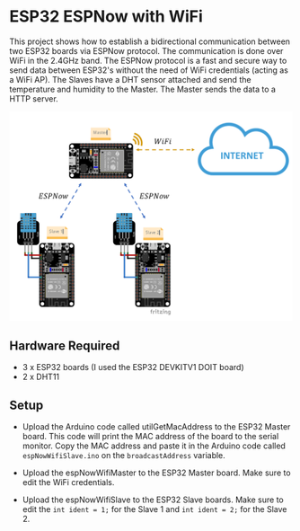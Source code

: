 # ESP32 ESPNow with WiFi

This project shows how to establish a bidirectional communication between two ESP32 boards via ESPNow protocol. The communication is done over WiFi in the 2.4GHz band. The ESPNow protocol is a fast and secure way to send data between ESP32's without the need of WiFi credentials (acting as a WiFi AP). The Slaves have a DHT sensor attached and send the temperature and humidity to the Master. The Master sends the data to a HTTP server.

![Alt text](docs/architecture.png)

## Hardware Required
- 3 x ESP32 boards (I used the ESP32 DEVKITV1 DOIT board)
- 2 x DHT11

## Setup
- Upload the Arduino code called utilGetMacAddress to the ESP32 Master board. This code will print the MAC address of the board to the serial monitor. Copy the MAC address and paste it in the Arduino code called `espNowWifiSlave.ino` on the `broadcastAddress` variable.

- Upload the espNowWifiMaster to the ESP32 Master board. Make sure to edit the WiFi credentials.

- Upload the espNowWifiSlave to the ESP32 Slave boards. Make sure to edit the `int ident = 1;` for the Slave 1 and `int ident = 2;` for the Slave 2.